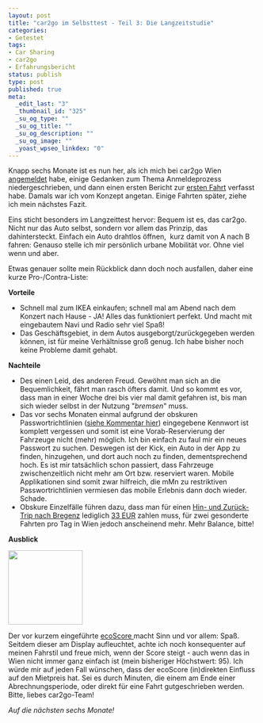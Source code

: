 ```yaml
--- 
layout: post
title: "car2go im Selbsttest - Teil 3: Die Langzeitstudie"
categories: 
- Getestet
tags: 
- Car Sharing
- car2go
- Erfahrungsbericht
status: publish
type: post
published: true
meta: 
  _edit_last: "3"
  _thumbnail_id: "325"
  _su_og_type: ""
  _su_og_title: ""
  _su_og_description: ""
  _su_og_image: ""
  _yoast_wpseo_linkdex: "0"
---
```

Knapp sechs Monate ist es nun her, als ich mich bei car2go Wien <a href="http://johannes.nagl.name/2012/car2go-im-selbsttest-teil-1-anmeldeprozess/">angemeldet</a> habe, einige Gedanken zum Thema Anmeldeprozess niedergeschrieben, und dann einen ersten Bericht zur <a href="http://johannes.nagl.name/2012/car2go-im-selbsttest-teil-2-die-erste-fahrt/">ersten Fahrt</a> verfasst habe. Damals war ich vom Konzept angetan. Einige Fahrten später, ziehe ich mein nächstes Fazit.

<!--more-->

Eins sticht besonders im Langzeittest hervor: Bequem ist es, das car2go. Nicht nur das Auto selbst, sondern vor allem das Prinzip, das dahintersteckt. Einfach ein Auto drahtlos öffnen,  kurz damit von A nach B fahren: Genauso stelle ich mir persönlich urbane Mobilität vor. Ohne viel wenn und aber.

Etwas genauer sollte mein Rückblick dann doch noch ausfallen, daher eine kurze Pro-/Contra-Liste:

<strong>Vorteile</strong>
<ul>
	<li>Schnell mal zum IKEA einkaufen; schnell mal am Abend nach dem Konzert nach Hause - JA! Alles das funktioniert perfekt. Und macht mit eingebautem Navi und Radio sehr viel Spaß!</li>
	<li>Das Geschäftsgebiet, in dem Autos ausgeborgt/zurückgegeben werden können, ist für meine Verhältnisse groß genug. Ich habe bisher noch keine Probleme damit gehabt.</li>
</ul>
<strong>Nachteile</strong>
<ul>
	<li>Des einen Leid, des anderen Freud. Gewöhnt man sich an die Bequemlichkeit, fährt man rasch öfters damit. Und so kommt es vor, dass man in einer Woche drei bis vier mal damit gefahren ist, bis man sich wieder selbst in der Nutzung "<em>bremsen</em>" muss.</li>
	<li>Das vor sechs Monaten einmal aufgrund der obskuren Passwortrichtlinien (<a href="http://johannes.nagl.name/2012/car2go-im-selbsttest-teil-1-anmeldeprozess/">siehe Kommentar hier</a>) eingegebene Kennwort ist komplett vergessen und somit ist eine Vorab-Reservierung der Fahrzeuge nicht (mehr) möglich. Ich bin einfach zu faul mir ein neues Passwort zu suchen. Deswegen ist der Kick, ein Auto in der App zu finden, hinzugehen, und dort auch noch zu finden, dementsprechend hoch. Es ist mir tatsächlich schon passiert, dass Fahrzeuge zwischenzeitlich nicht mehr am Ort bzw. reserviert waren. Mobile Applikationen sind somit zwar hilfreich, die mMn zu restriktiven Passwortrichtlinien vermiesen das mobile Erlebnis dann doch wieder. Schade.</li>
	<li>Obskure Einzelfälle führen dazu, dass man für einen <a href="https://twitter.com/Helge/status/212593450888085504">Hin- und Zurück-Trip nach Bregenz</a> lediglich <a href="https://twitter.com/Helge/status/212608975466795009">33 EUR</a> zahlen muss, für zwei gesonderte Fahrten pro Tag in Wien jedoch anscheinend mehr. Mehr Balance, bitte!</li>
</ul>
<strong>Ausblick</strong>

<a href="http://johannes.nagl.name/wp-content/uploads/2012/06/2012-06-07-22.56.52.jpg"><img class="alignright" title="ecoScore" src="http://johannes.nagl.name/wp-content/uploads/2012/06/2012-06-07-22.56.52-150x150.jpg" alt="" width="150" height="150" /></a>

Der vor kurzem eingeführte <a href="http://blog.car2go.com/tag/ecoscore/">ecoScore </a>macht Sinn und vor allem: Spaß. Seitdem dieser am Display aufleuchtet, achte ich noch konsequenter auf meinen Fahrstil und freue mich, wenn der Score steigt - auch wenn das in Wien nicht immer ganz einfach ist (mein bisheriger Höchstwert: 95). Ich würde mir auf jeden Fall wünschen, dass der
ecoScore (in)direkten Einfluss auf den Mietpreis hat. Sei es durch Minuten, die einem am Ende einer Abrechnungsperiode, oder direkt für eine Fahrt gutgeschrieben werden. Bitte, liebes car2go-Team!

<em>Auf die nächsten sechs Monate!</em>
